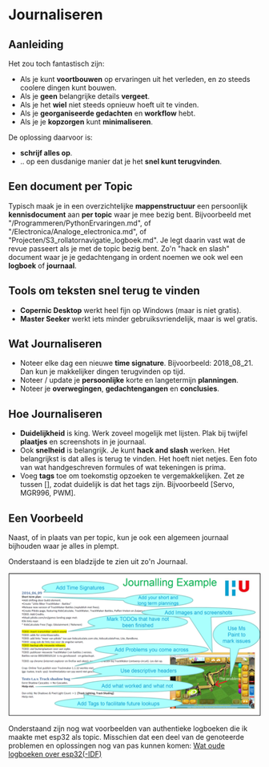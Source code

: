 # Journaliseren

## Aanleiding

Het zou toch fantastisch zijn:

- Als je kunt **voortbouwen** op ervaringen uit het verleden, en zo steeds coolere dingen kunt bouwen.
- Als je **geen** belangrijke details **vergeet**.
- Als je het **wiel** niet steeds opnieuw hoeft uit te vinden.
- Als je **georganiseerde gedachten** en **workflow** hebt.
- Als je je **kopzorgen** kunt **minimaliseren**.

De oplossing daarvoor is: 

- **schrijf alles op**.
- .. op een dusdanige manier dat je het **snel kunt terugvinden**.

## Een document per Topic

Typisch maak je in een overzichtelijke **mappenstructuur** een persoonlijk **kennisdocument** aan **per topic** waar je mee bezig bent. Bijvoorbeeld met "/Programmeren/PythonErvaringen.md", of "/Electronica/Analoge_electronica.md", of "Projecten/S3_rollatornavigatie_logboek.md". Je legt daarin vast wat de revue passeert als je met de topic bezig bent. Zo'n "hack en slash" document waar je je gedachtengang in ordent noemen we ook wel een **logboek** of **journaal**.

## Tools om teksten snel terug te vinden

- **Copernic Desktop** werkt heel fijn op Windows (maar is niet gratis).
- **Master Seeker** werkt iets minder gebruiksvriendelijk, maar is wel gratis.

## Wat Journaliseren

- Noteer elke dag een nieuwe **time signature**. Bijvoorbeeld: 2018_08_21. Dan kun je makkelijker dingen terugvinden op tijd.
- Noteer / update je **persoonlijke** korte en langetermijn **planningen**.
- Noteer je **overwegingen**, **gedachtengangen** en **conclusies**.

## Hoe Journaliseren

- **Duidelijkheid** is king. Werk zoveel mogelijk met lijsten. Plak bij twijfel **plaatjes** en screenshots in je journaal.
- Ook **snelheid** is belangrijk. Je kunt **hack and slash** werken. Het belangrijkst is dat alles is terug te vinden. Het hoeft niet netjes. Een foto van wat handgeschreven formules of wat tekeningen is prima. 
- Voeg **tags** toe om toekomstig opzoeken te vergemakkelijken. Zet ze tussen [], zodat duidelijk is dat het tags zijn. Bijvoorbeeld [Servo, MGR996, PWM].

## Een Voorbeeld

Naast, of in plaats van per topic, kun je ook een algemeen journaal bijhouden waar je alles in plempt.

Onderstaand is een bladzijde te zien uit zo'n Journaal.

![](img/2024-07-02-09-24-29-image.png)

Onderstaand zijn nog wat voorbeelden van authentieke logboeken die ik maakte met esp32 als topic. Misschien dat een deel van de genoteerde problemen en oplossingen nog van pas kunnen komen:
[Wat oude logboeken over esp32(-IDF)](../onderwijsmateriaal/voorbeeld-oude-logboeken-esp32/) 